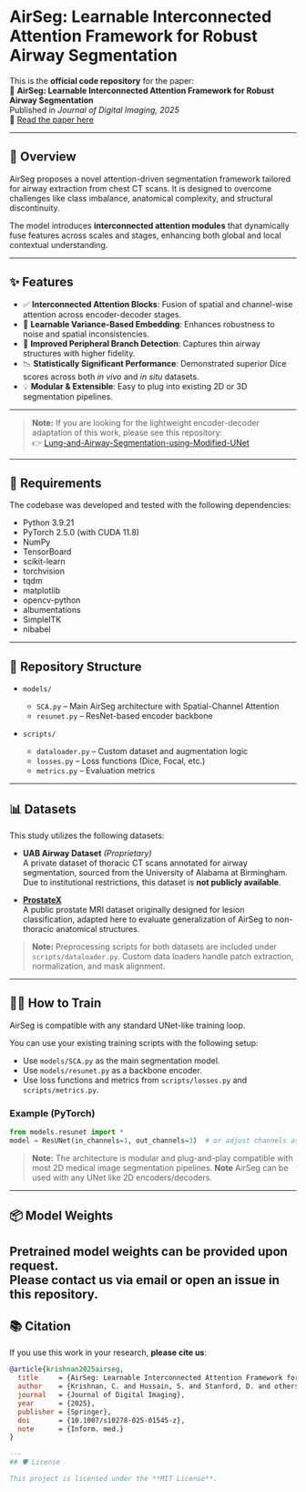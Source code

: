 # AirSeg: Learnable Interconnected Attention Framework for Robust Airway Segmentation

This is the **official code repository** for the paper:  
📄 **AirSeg: Learnable Interconnected Attention Framework for Robust Airway Segmentation**  
Published in *Journal of Digital Imaging, 2025*  
🔗 [Read the paper here](https://link.springer.com/article/10.1007/s10278-025-01545-z)

---

## 🧠 Overview

AirSeg proposes a novel attention-driven segmentation framework tailored for airway extraction from chest CT scans. It is designed to overcome challenges like class imbalance, anatomical complexity, and structural discontinuity.

The model introduces **interconnected attention modules** that dynamically fuse features across scales and stages, enhancing both global and local contextual understanding.

---

## ✨ Features

- ✅ **Interconnected Attention Blocks**: Fusion of spatial and channel-wise attention across encoder-decoder stages.
- 🔁 **Learnable Variance-Based Embedding**: Enhances robustness to noise and spatial inconsistencies.
- 🌲 **Improved Peripheral Branch Detection**: Captures thin airway structures with higher fidelity.
- 📉 **Statistically Significant Performance**: Demonstrated superior Dice scores across both *in vivo* and *in situ* datasets.
- 💡 **Modular & Extensible**: Easy to plug into existing 2D or 3D segmentation pipelines.

---

> **Note:** If you are looking for the lightweight encoder-decoder adaptation of this work, please see this repository:  
> 👉 [Lung-and-Airway-Segmentation-using-Modified-UNet](https://github.com/chetana348/Lung-and-Airway-Segmentation-using-Modified-UNet)

--- 
## 📄 Requirements

The codebase was developed and tested with the following dependencies:

- Python 3.9.21
- PyTorch 2.5.0 (with CUDA 11.8)
- NumPy
- TensorBoard
- scikit-learn
- torchvision
- tqdm
- matplotlib
- opencv-python
- albumentations
- SimpleITK
- nibabel

---

## 📁 Repository Structure

- `models/`  
  - `SCA.py` – Main AirSeg architecture with Spatial-Channel Attention  
  - `resunet.py` – ResNet-based encoder backbone  

- `scripts/`  
  - `dataloader.py` – Custom dataset and augmentation logic  
  - `losses.py` – Loss functions (Dice, Focal, etc.)  
  - `metrics.py` – Evaluation metrics
 
---

## 📊 Datasets

This study utilizes the following datasets:

- **UAB Airway Dataset** *(Proprietary)*  
  A private dataset of thoracic CT scans annotated for airway segmentation, sourced from the University of Alabama at Birmingham. Due to institutional restrictions, this dataset is **not publicly available**.

- **[ProstateX]([https://www.aapm.org/GrandChallenge/PROSTATEX/](https://www.cancerimagingarchive.net/collection/prostatex/))**  
  A public prostate MRI dataset originally designed for lesion classification, adapted here to evaluate generalization of AirSeg to non-thoracic anatomical structures.

> **Note:** Preprocessing scripts for both datasets are included under `scripts/dataloader.py`. Custom data loaders handle patch extraction, normalization, and mask alignment.

---

## 🏋️‍♀️ How to Train

AirSeg is compatible with any standard UNet-like training loop.

You can use your existing training scripts with the following setup:

- Use `models/SCA.py` as the main segmentation model.
- Use `models/resunet.py` as a backbone encoder.
- Use loss functions and metrics from `scripts/losses.py` and `scripts/metrics.py`.

### Example (PyTorch)

```python
from models.resunet import *
model = ResUNet(in_channels=1, out_channels=3)  # or adjust channels as needed

```

> **Note:** The architecture is modular and plug-and-play compatible with most 2D medical image segmentation pipelines.
> **Note** AirSeg can be used with any UNet like 2D encoders/decoders.
---

## 📦 Model Weights

Pretrained model weights can be provided upon request.  
Please contact us via email or open an issue in this repository.
---

## 📚 Citation

If you use this work in your research, **please cite us**:

```bibtex
@article{krishnan2025airseg,
  title     = {AirSeg: Learnable Interconnected Attention Framework for Robust Airway Segmentation},
  author    = {Krishnan, C. and Hussain, S. and Stanford, D. and others},
  journal   = {Journal of Digital Imaging},
  year      = {2025},
  publisher = {Springer},
  doi       = {10.1007/s10278-025-01545-z},
  note      = {Inform. med.}
}

---
## 🛡 License

This project is licensed under the **MIT License**.  


